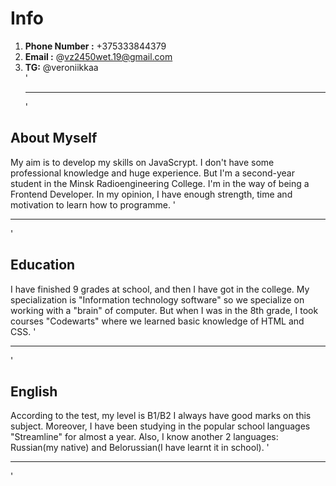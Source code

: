 # __Info__
1. __Phone Number :__ +375333844379</li>
1. __Email :__ @vz2450wet.19@gmail.com</li>
1. __TG:__ @veroniikkaa</li>
'<hr>'
## __About Myself__
My aim is to develop my skills on JavaScrypt. 
I don't have some professional knowledge and huge experience. But I'm a second-year student in the Minsk Radioengineering College.
I'm in the way of being a Frontend Developer.
In my opinion, I have enough strength, time and motivation to learn how to programme.
'<hr>'
## __Education__
I have finished 9 grades at school, and then I have got in the college.
My specialization is "Information technology software" so we specialize on working with a "brain" of computer.
But when I was in the 8th grade, I took courses "Codewarts" where we learned basic knowledge of HTML and CSS.
'<hr>'
## __English__
According to the test, my level is B1/B2
I always have good marks on this subject.
Moreover, I have been studying in the popular school languages "Streamline" for almost a year.
Also, I know another 2 languages: Russian(my native) and Belorussian(I have learnt it in school).
'<hr>'